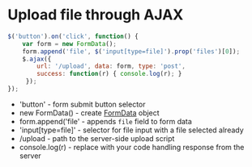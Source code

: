 # Upload file through AJAX

```javascript
$('button').on('click', function() {
    var form = new FormData();
    form.append('file', $('input[type=file]').prop('files')[0]);
    $.ajax({
        url: '/upload', data: form, type: 'post',
        success: function(r) { console.log(r); }
     });
});
```

- 'button' - form submit button selector
- new FormData() - create [FormData](https://developer.mozilla.org/en-US/docs/Web/API/FormData) object
- form.append('file' - appends ```file``` field to form data
- 'input\[type=file\]' - selector for file input with a file selected already
- /upload - path to the server-side upload script
- console.log(r) - replace with your code handling response from the server
